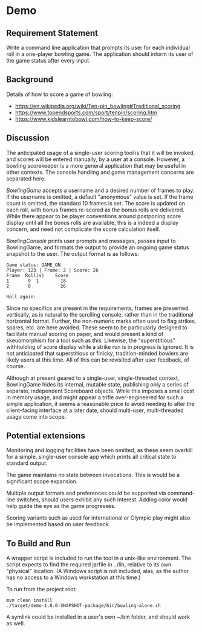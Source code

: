 # Demo

## Requirement Statement
Write a command line application that prompts its user for each individual roll in a one-player bowling game. The application should inform its user of the game status after every input.

## Background
Details of how to score a game of bowling:
* https://en.wikipedia.org/wiki/Ten-pin_bowling#Traditional_scoring 
* https://www.topendsports.com/sport/tenpin/scoring.htm
* https://www.kidslearntobowl.com/how-to-keep-score/

## Discussion
The anticipated usage of a single-user scoring tool is that it will be invoked, and scores will be
entered manually, by a user at a console. However, a bowling scorekeeper is a more general
application that may be useful in other contexts. The console
handling and game management concerns are separated here.

_BowlingGame_ accepts a username and a desired number of frames to play. If the username is 
omitted, a default "anonymous" value is set. If the frame count is omitted, the standard 10 
frames is set. The score is updated on each roll, with bonus frames re-scored as the 
bonus rolls are delivered. While there appear to be player conventions around postponing score 
display until all the bonus rolls are available, this is a indeed a display concern, and need 
not complicate the score calculation itself.
 
_BowlingConsole_ prints user prompts and messages, passes input to BowlingGame, and formats the 
output to provide an ongoing game status snapshot to the user. The output format is as follows:

```
Game status: GAME_ON
Player: 123 | Frame: 2 | Score: 26
Frame  Roll(s)    Score
1       9  1        18
2       8           26

Roll again: 
```

Since no specifics are present in the requirements, frames are presented vertically, as is 
natural to the scrolling console, rather than in the traditional horizontal format. Further, 
the non-numeric marks often used to flag strikes, spares, etc. are here avoided. These seem to be 
particularly designed to facilitate manual scoring on paper, and would present a kind of
skeuomorphism for a tool such as this. Likewise, the "superstitious" withholding of score display 
while a strike run is in progress is ignored. It is not anticipated that superstitious or finicky, 
tradition-minded bowlers are likely users at this time. All of this can be revisited after user 
feedback, of course.

Although at present geared to a single-user, single-threaded context, BowlingGame hides 
its internal, mutable state, publishing only a series of separate, independent Scoreboard objects. 
While this imposes a small cost in memory usage, 
and might appear a trifle over-engineered for such a simple application, it 
seems a reasonable price to avoid needing to alter the client-facing interface at a later 
date, should multi-user, multi-threaded usage come into scope.

## Potential extensions

Monitoring and logging facilities have been omitted, as these seem overkill for a simple, 
single-user console app which prints all critical state to standard output.

The game maintains no state between invocations. This is would be a significant scope expansion.

Multiple output formats and preferences could be supported via command-line switches, should users 
exhibit any such interest. Adding color would help guide the eye as the game progresses.

Scoring variants such as used for international or Olympic play might also be implemented based 
on user feedback.

## To Build and Run
A wrapper script is included to run the tool in a unix-like environment. The script expects to
find the required jarfile in ../lib, relative to its own "physical" location. (A Windows script
is not included, alas, as the author has no access to a Windows workstation at this time.)

To run from the project root:
```
mvn clean install
./target/demo-1.0.0-SNAPSHOT-package/bin/bowling-alone.sh 
```
A symlink could be installed in a user's own ~/bin folder, and should work as well.